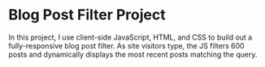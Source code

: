 # Blog Post Filter Project
In this project, I use client-side JavaScript, HTML, and CSS to build out a fully-responsive blog post filter. As site visitors type, the JS filters 600 posts and dynamically displays the most recent posts matching the query. 



